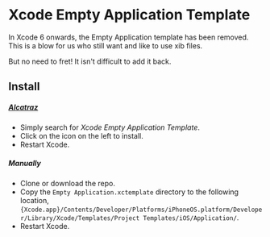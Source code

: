 Xcode Empty Application Template
================================

In Xcode 6 onwards, the Empty Application template has been removed. This is a blow for us who still want and like to use xib files.

But no need to fret! It isn't difficult to add it back.


## Install

##### [Alcatraz](https://github.com/supermarin/Alcatraz)
- Simply search for *Xcode Empty Application Template*.
- Click on the icon on the left to install.
- Restart Xcode.


##### Manually
- Clone or download the repo. 
- Copy the `Empty Application.xctemplate` directory to the following location, `{Xcode.app}/Contents/Developer/Platforms/iPhoneOS.platform/Developer/Library/Xcode/Templates/Project Templates/iOS/Application/`.
- Restart Xcode.



